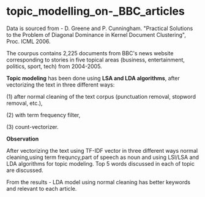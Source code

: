 # topic_modelling_on-_BBC_articles
Data is sourced from - D. Greene and P. Cunningham. "Practical Solutions to the Problem of Diagonal Dominance in Kernel Document Clustering", Proc. ICML 2006.

The courpus contains 2,225 documents from BBC's news website corresponding to stories in five topical areas (business, entertainment, politics, sport, tech) from 2004-2005.

**Topic modeling** has been done using **LSA and LDA algorithms**, after vectorizing the text in three different ways:

(1) after normal cleaning of the text corpus (punctuation removal, stopword removal, etc.),

(2) with term frequency filter,

(3) count-vectorizer.


**Observation**

After vectorizing the text using TF-IDF vector in three different ways normal cleaning,using term frequncy,part of speech as noun and using LSI/LSA and LDA algorithms for topic modeling. Top 5 words discussed in each of topic are discussed.

From the results - LDA model using normal cleaning has better keywords and relevant to each article.
